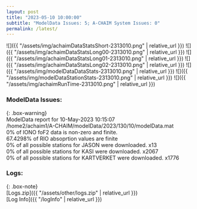 ```yaml
---
layout: post
title: "2023-05-10 10:00:00"
subtitle: "ModelData Issues: 5; A-CHAIM System Issues: 0"
permalink: /latest/
---
```


![]({{ "/assets/img/achaimDataStatsShort-2313010.png" | relative_url }})
![]({{ "/assets/img/achaimDataStatsLong00-2313010.png" | relative_url }})
![]({{ "/assets/img/achaimDataStatsLong01-2313010.png" | relative_url }})
![]({{ "/assets/img/achaimDataStatsLong02-2313010.png" | relative_url }})
![]({{ "/assets/img/modelDataDataStats-2313010.png" | relative_url }})
![]({{ "/assets/img/modelDataStationStats-2313010.png" | relative_url }})
![]({{ "/assets/img/achaimRunTime-2313010.png" | relative_url }})


### ModelData Issues:  
  
{: .box-warning}  
 ModelData report for 10-May-2023 10:15:07   
 /home2/achaim1/A-CHAIM/modelData/2023/130/10/modelData.mat   
 0% of IONO foF2 data is non-zero and finite.   
 67.4298% of RIO absoprtion values are finite   
 0% of all possible stations for JASON were downloaded. x13   
 0% of all possible stations for KASI were downloaded. x2067   
 0% of all possible stations for KARTVERKET were downloaded. x1776   
  


### Logs:  
  
{: .box-note}  
[Logs.zip]({{ "/assets/other/logs.zip" | relative_url }})  
[Log Info]({{ "/logInfo" | relative_url }})  
